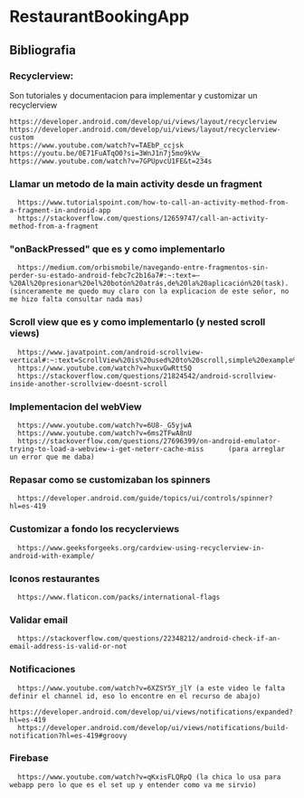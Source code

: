 # RestaurantBookingApp

## Bibliografia
### Recyclerview:

   Son tutoriales y documentacion para implementar y customizar un recyclerview
   
    
    https://developer.android.com/develop/ui/views/layout/recyclerview
    https://developer.android.com/develop/ui/views/layout/recyclerview-custom
    https://www.youtube.com/watch?v=TAEbP_ccjsk
    https://youtu.be/0E71FuATqO0?si=3WnJ1n7j5mo9kVw_
    https://www.youtube.com/watch?v=7GPUpvcU1FE&t=234s
    
### Llamar un metodo de la main activity desde un fragment

      https://www.tutorialspoint.com/how-to-call-an-activity-method-from-a-fragment-in-android-app
      https://stackoverflow.com/questions/12659747/call-an-activity-method-from-a-fragment
### "onBackPressed" que es y como implementarlo
      https://medium.com/orbismobile/navegando-entre-fragmentos-sin-perder-su-estado-android-febc7c2b16a7#:~:text=—%20Al%20presionar%20el%20botón%20atrás,de%20la%20aplicación%20(task). (sinceramente me quedo muy claro con la explicacion de este señor, no me hizo falta consultar nada mas)
### Scroll view que es y como implementarlo (y nested scroll views)
      https://www.javatpoint.com/android-scrollview-vertical#:~:text=ScrollView%20is%20used%20to%20scroll,simple%20example%20of%20vertical%20ScrollView.
      https://www.youtube.com/watch?v=huxvGwRtt5Q   
      https://stackoverflow.com/questions/21824542/android-scrollview-inside-another-scrollview-doesnt-scroll
### Implementacion del webView
      https://www.youtube.com/watch?v=6U8-_G5yjwA
      https://www.youtube.com/watch?v=6ms2TFwA8nU
      https://stackoverflow.com/questions/27696399/on-android-emulator-trying-to-load-a-webview-i-get-neterr-cache-miss      (para arreglar un error que me daba)
### Repasar como se customizaban los spinners
      https://developer.android.com/guide/topics/ui/controls/spinner?hl=es-419
      
### Customizar a fondo los recyclerviews
      https://www.geeksforgeeks.org/cardview-using-recyclerview-in-android-with-example/
### Iconos restaurantes
      https://www.flaticon.com/packs/international-flags
### Validar email
      https://stackoverflow.com/questions/22348212/android-check-if-an-email-address-is-valid-or-not      
### Notificaciones
      https://www.youtube.com/watch?v=6XZSY5Y_jlY (a este video le falta definir el channel id, eso lo encontre en el recurso de abajo)
      https://developer.android.com/develop/ui/views/notifications/expanded?hl=es-419
      https://developer.android.com/develop/ui/views/notifications/build-notification?hl=es-419#groovy

### Firebase
      https://www.youtube.com/watch?v=qKxisFLQRpQ (la chica lo usa para webapp pero lo que es el set up y entender como va me sirvio)
      
